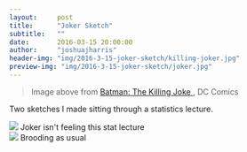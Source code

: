 ```yaml
---
layout:     post
title:      "Joker Sketch"
subtitle:   ""
date:       2016-03-15 20:00:00
author:     "joshuajharris"
header-img: "img/2016-3-15-joker-sketch/killing-joker.jpg"
preview-img: "img/2016-3-15-joker-sketch/joker.jpg"
---
```

<blockquote>
    Image above from
    <a href="http://dc.wikia.com/wiki/Batman:_The_Killing_Joke" target="_blank">
        Batman: The Killing Joke
    </a>
    , DC Comics
</blockquote>

<p>Two sketches I made sitting through a statistics lecture.</p>

<img src="{{ site.baseurl }}/img/2016-3-15-joker-sketch/joker.jpg"/>
<span class="caption text-muted">Joker isn't feeling this stat lecture</span>
<br>
<img src="{{ site.baseurl }}/img/2016-3-15-joker-sketch/batman.jpg"/>
<span class="caption text-muted">Brooding as usual</span>
